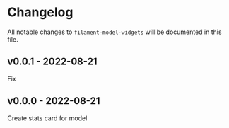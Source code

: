 # Changelog

All notable changes to `filament-model-widgets` will be documented in this file.

## v0.0.1 - 2022-08-21

Fix

## v0.0.0 - 2022-08-21

Create stats card for model

